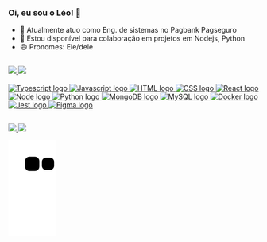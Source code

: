 ### Oi, eu sou o Léo! 👋

- 🔭 Atualmente atuo como Eng. de sistemas no Pagbank Pagseguro
- 👯 Estou disponível para colaboração em projetos em Nodejs, Python
- 😄 Pronomes: Ele/dele

##

<div>
  <a href="https://github.com/limaleonardo"/>
  <img height="180mm" src="https://github-readme-stats.vercel.app/api?username=limaleonardo&show_icons=true&theme=tokyonight&count_private=true"/>
  <img height="180mm" src="https://github-readme-stats.vercel.app/api/top-langs/?username=limaleonardo&layout=compact&langs_count=4&theme=tokyonight&count_private=true"
</div>

<div style="display:inline_block;"><br>
  <img height="50mm" width="60mm" alt="Typescript logo" src="https://cdn.jsdelivr.net/gh/devicons/devicon/icons/typescript/typescript-original.svg" />
  <img height="50mm" width="60mm" alt="Javascript logo" src="https://cdn.jsdelivr.net/gh/devicons/devicon/icons/javascript/javascript-original.svg" />
  <img height="50mm" width="60mm" alt="HTML logo" src="https://cdn.jsdelivr.net/gh/devicons/devicon/icons/html5/html5-original-wordmark.svg" />
  <img height="50mm" width="60mm" alt="CSS logo" src="https://cdn.jsdelivr.net/gh/devicons/devicon/icons/css3/css3-original-wordmark.svg" />
  <img height="50mm" width="60mm" alt="React logo" src="https://cdn.jsdelivr.net/gh/devicons/devicon/icons/react/react-original.svg" />
  <img height="50mm" width="60mm" alt="Node logo" src="https://cdn.jsdelivr.net/gh/devicons/devicon/icons/nodejs/nodejs-original.svg" />
  <img height="50mm" width="60mm" alt="Python logo" src="https://cdn.jsdelivr.net/gh/devicons/devicon/icons/python/python-original-wordmark.svg" />
  <img height="50mm" width="60mm" alt="MongoDB logo" src="https://cdn.jsdelivr.net/gh/devicons/devicon/icons/mongodb/mongodb-original-wordmark.svg" />
  <img height="50mm" width="60mm" alt="MySQL logo" src="https://cdn.jsdelivr.net/gh/devicons/devicon/icons/mysql/mysql-original.svg" />
  <img height="50mm" width="60mm" alt="Docker logo" src="https://cdn.jsdelivr.net/gh/devicons/devicon/icons/docker/docker-original-wordmark.svg" />
  <img height="50mm" width="60mm" alt="Jest logo" src="https://cdn.jsdelivr.net/gh/devicons/devicon/icons/jest/jest-plain.svg" />
  <img height="50mm" width="60mm" alt="Figma logo" src="https://cdn.jsdelivr.net/gh/devicons/devicon/icons/figma/figma-original.svg" />
 </br></div>

##

<div>
  <a href="https://www.linkedin.com/in/leonardolima21121992/" target="_blank">
    <img src="https://img.shields.io/badge/LinkedIn-0077B5?style=for-the-badge&logo=linkedin&logoColor=white" />
  </a>
  
  <a href="mailto:lima.leonardo.r@gmail.com" target="_blank">
    <img src="https://img.shields.io/badge/Gmail-D14836?style=for-the-badge&logo=gmail&logoColor=white" />
  </a>
  
  ![Snake animation](https://github.com/limaleonardo/limaleonardo/blob/output/github-contribution-grid-snake.svg)
</div>
